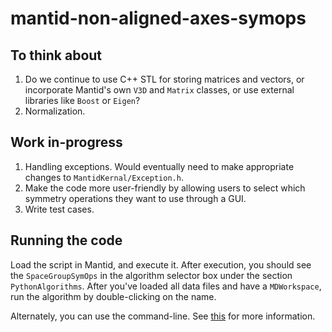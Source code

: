 # mantid-non-aligned-axes-symops

## To think about

1. Do we continue to use C++ STL for storing matrices and vectors, or incorporate Mantid's own `V3D` and `Matrix` classes, or use external libraries like `Boost` or `Eigen`?
2. Normalization.


## Work in-progress

1. Handling exceptions. Would eventually need to make appropriate changes to `MantidKernal/Exception.h`.
2. Make the code more user-friendly by allowing users to select which symmetry operations they want to use through a GUI.
3. Write test cases.

## Running the code

Load the script in Mantid, and execute it. After execution, you should see the `SpaceGroupSymOps` in the algorithm selector box under the section `PythonAlgorithms`. After you've loaded all data files and have a `MDWorkspace`, run the algorithm by double-clicking on the name.

Alternately, you can use the command-line. See [this](http://www.mantidproject.org/Running_Algorithms_With_Python) for more information.
